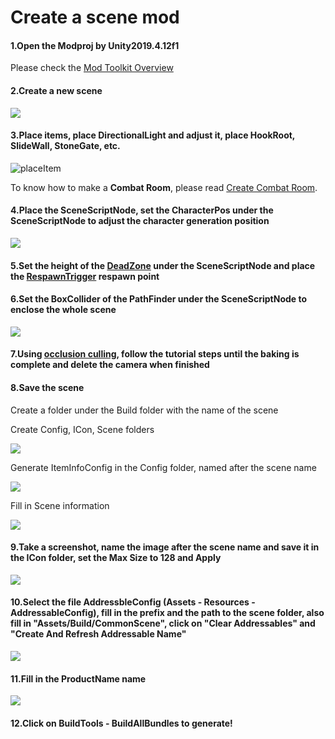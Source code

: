 # Create a scene mod





#### 1.Open the Modproj by Unity2019.4.12f1

Please check the  [Mod Toolkit Overview](1.modtoolkit-overview.md) 



#### 2.Create a new scene

![](3.create-a-scene-mod/createscene.png)



#### 3.Place items, place DirectionalLight and adjust it, place HookRoot, SlideWall, StoneGate, etc.

![placeItem](3.create-a-scene-mod/placeItem.png)

To know how to make a **Combat Room**, please read [Create Combat Room](../tutorials/create-combat-room.md).



#### 4.Place the SceneScriptNode, set the CharacterPos under the SceneScriptNode to adjust the character generation position

![](3.create-a-scene-mod/sceneScriptNode.png)



#### 5.Set the height of the [DeadZone](../details/deadzone-respawntrigger.md) under the SceneScriptNode and place the  [RespawnTrigger](../details/deadzone-respawntrigger.md)  respawn point



#### 6.Set the BoxCollider of the PathFinder under the SceneScriptNode to enclose the whole scene

![](3.create-a-scene-mod/pathfinder.png)



#### 7.Using [occlusion culling](https://docs.unity3d.com/2019.4/Documentation/Manual/occlusion-culling-getting-started.html), follow the tutorial steps until the baking is complete and delete the camera when finished



#### 8.Save the scene

Create a folder under the Build folder with the name of the scene

Create Config, ICon, Scene folders

![](3.create-a-scene-mod/createFolder.png)

Generate ItemInfoConfig in the Config folder, named after the scene name

![](3.create-a-scene-mod/itemInfoConfig.png)

Fill in Scene information

![](3.create-a-scene-mod/fillItemInfoConfig.png)



#### 9.Take a screenshot, name the image after the scene name and save it in the ICon folder, set the Max Size to 128 and Apply

![](3.create-a-scene-mod/screenshot.png)



#### 10.Select the file AddressbleConfig (Assets - Resources - AddressableConfig), fill in the prefix and the path to the scene folder, also fill in "Assets/Build/CommonScene", click on "Clear Addressables" and "Create And Refresh Addressable Name"

![](3.create-a-scene-mod/AddressableConfig.png)



#### 11.Fill in the ProductName name

![](3.create-a-scene-mod/productName.png)



#### 12.Click on BuildTools - BuildAllBundles to generate!